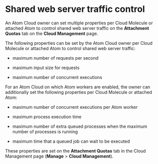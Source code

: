 # Shared web server traffic control 

<head>
  <meta name="guidename" content="Integration"/>
  <meta name="context" content="GUID-dd92205c-a59e-4b8a-a355-b781efa8a879"/>
</head>


An Atom Cloud owner can set multiple properties per Cloud Molecule or attached Atom to control shared web server traffic on the **Attachment Quotas** tab on the **Cloud Management** page.

The following properties can be set by the Atom Cloud owner per Cloud Molecule or attached Atom to control shared web server traffic:

-   maximum number of requests per second

-   maximum input size for requests

-   maximum number of concurrent executions


For an Atom Cloud on which Atom workers are enabled, the owner can additionally set the following properties per Cloud Molecule or attached Atom:

-   maximum number of concurrent executions per Atom worker

-   maximum process execution time

-   maximum number of extra queued processes when the maximum number of processes is running

-   maximum time that a queued job can wait to be executed


These properties are set on the **Attachment Quotas** tab in the Cloud Management page \(**Manage** \> **Cloud Management**\).